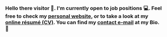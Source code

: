 ### Hello there visitor 👋. I'm currently open to job positions 💻. Feel free to check my [personal website](https://damian-m-g.github.io/), or to take a look at my [online résumé (CV)](https://www.linkedin.com/in/damianmg/). You can find my [contact e-mail](mailto:gonzalezdamianm@gmail.com) at my Bio. 🌌

<!--
**damian-m-g/damian-m-g** is a ✨ _special_ ✨ repository because its `README.md` (this file) appears on your GitHub profile.

Here are some ideas to get you started:

- 🔭 I’m currently working on ...
- 🌱 I’m currently learning ...
- 👯 I’m looking to collaborate on ...
- 🤔 I’m looking for help with ...
- 💬 Ask me about ...
- 📫 How to reach me: ...
- 😄 Pronouns: ...
- ⚡ Fun fact: ...
-->
